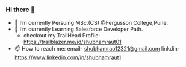 ### Hi there 👋

- 🔭 I’m currently Persuing MSc.(CS) @Fergusson College,Pune.
- 🌱 I’m currently Learning Salesforce Developer Path.
    - checkout my TrailHead Profile: https://trailblazer.me/id/shubhamraut01
- 📫 How to reach me: email- shubhamrao12321@gmail.com
                      linkdin- https://www.linkedin.com/in/shubhamraut1
